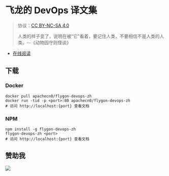 # 飞龙的 DevOps 译文集

> 协议：[CC BY-NC-SA 4.0](http://creativecommons.org/licenses/by-nc-sa/4.0/)
> 
> 人类的样子变了，说明在被“它”看着，要记住人类，不要相信不是人类的人类。--《动物园守则怪谈》

* [在线阅读](https://devops.flygon.net)
## 下载

### Docker

```
docker pull apachecn0/flygon-devops-zh
docker run -tid -p <port>:80 apachecn0/flygon-devops-zh
# 访问 http://localhost:{port} 查看文档
```

### NPM

```
npm install -g flygon-devops-zh
flygon-devops-zh <port>
# 访问 http://localhost:{port} 查看文档
```

## 赞助我

![](https://img-blog.csdnimg.cn/20200112005920729.png)
